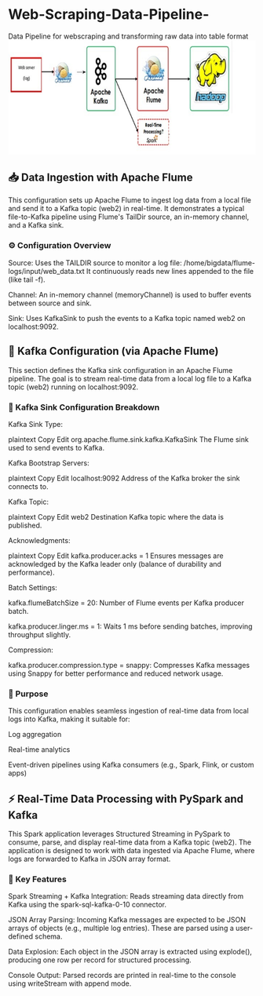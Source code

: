 # Web-Scraping-Data-Pipeline-
Data Pipeline for webscraping and transforming raw data into table format 
![Example Image](Pipline-design/Pipline.jpeg)
## 📥 Data Ingestion with Apache Flume
This configuration sets up Apache Flume to ingest log data from a local file and send it to a Kafka topic (web2) in real-time. It demonstrates a typical file-to-Kafka pipeline using Flume's TailDir source, an in-memory channel, and a Kafka sink.
### ⚙️ Configuration Overview
Source:
Uses the TAILDIR source to monitor a log file:
/home/bigdata/flume-logs/input/web_data.txt
It continuously reads new lines appended to the file (like tail -f).

Channel:
An in-memory channel (memoryChannel) is used to buffer events between source and sink.

Sink:
Uses KafkaSink to push the events to a Kafka topic named web2 on localhost:9092.
## 🧩 Kafka Configuration (via Apache Flume)
This section defines the Kafka sink configuration in an Apache Flume pipeline. The goal is to stream real-time data from a local log file to a Kafka topic (web2) running on localhost:9092.

### 🔽 Kafka Sink Configuration Breakdown
Kafka Sink Type:

plaintext
Copy
Edit
org.apache.flume.sink.kafka.KafkaSink
The Flume sink used to send events to Kafka.

Kafka Bootstrap Servers:

plaintext
Copy
Edit
localhost:9092
Address of the Kafka broker the sink connects to.

Kafka Topic:

plaintext
Copy
Edit
web2
Destination Kafka topic where the data is published.

Acknowledgments:

plaintext
Copy
Edit
kafka.producer.acks = 1
Ensures messages are acknowledged by the Kafka leader only (balance of durability and performance).

Batch Settings:

kafka.flumeBatchSize = 20: Number of Flume events per Kafka producer batch.

kafka.producer.linger.ms = 1: Waits 1 ms before sending batches, improving throughput slightly.

Compression:

kafka.producer.compression.type = snappy: Compresses Kafka messages using Snappy for better performance and reduced network usage.

### 🧠 Purpose
This configuration enables seamless ingestion of real-time data from local logs into Kafka, making it suitable for:

Log aggregation

Real-time analytics

Event-driven pipelines using Kafka consumers (e.g., Spark, Flink, or custom apps)

## ⚡ Real-Time Data Processing with PySpark and Kafka
This Spark application leverages Structured Streaming in PySpark to consume, parse, and display real-time data from a Kafka topic (web2). The application is designed to work with data ingested via Apache Flume, where logs are forwarded to Kafka in JSON array format.
### 🔧 Key Features
Spark Streaming + Kafka Integration:
Reads streaming data directly from Kafka using the spark-sql-kafka-0-10 connector.

JSON Array Parsing:
Incoming Kafka messages are expected to be JSON arrays of objects (e.g., multiple log entries). These are parsed using a user-defined schema.

Data Explosion:
Each object in the JSON array is extracted using explode(), producing one row per record for structured processing.

Console Output:
Parsed records are printed in real-time to the console using writeStream with append mode.




